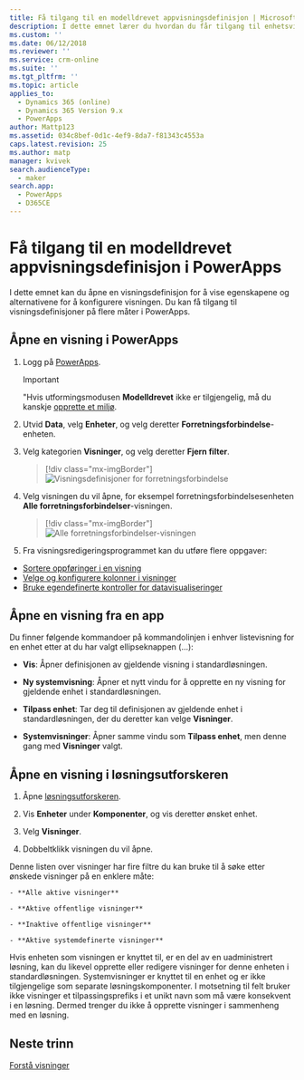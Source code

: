 ```yaml
---
title: Få tilgang til en modelldrevet appvisningsdefinisjon | MicrosoftDocs
description: I dette emnet lærer du hvordan du får tilgang til enhetsvisninger
ms.custom: ''
ms.date: 06/12/2018
ms.reviewer: ''
ms.service: crm-online
ms.suite: ''
ms.tgt_pltfrm: ''
ms.topic: article
applies_to:
  - Dynamics 365 (online)
  - Dynamics 365 Version 9.x
  - PowerApps
author: Mattp123
ms.assetid: 034c8bef-0d1c-4ef9-8da7-f81343c4553a
caps.latest.revision: 25
ms.author: matp
manager: kvivek
search.audienceType:
  - maker
search.app:
  - PowerApps
  - D365CE
---
```

# <a name="access-a-model-driven-app-view-definition-in-powerapps"></a>Få tilgang til en modelldrevet appvisningsdefinisjon i PowerApps

 I dette emnet kan du åpne en visningsdefinisjon for å vise egenskapene og alternativene for å konfigurere visningen. Du kan få tilgang til visningsdefinisjoner på flere måter i PowerApps. 
  
  
## <a name="open-a-view-in-powerapps"></a>Åpne en visning i PowerApps

1.  Logg på [PowerApps](https://web.powerapps.com/?utm_source=padocs&utm_medium=linkinadoc&utm_campaign=referralsfromdoc).  


    > [!IMPORTANT]
    > "Hvis utformingsmodusen **Modelldrevet** ikke er tilgjengelig, må du kanskje [opprette et miljø](https://docs.microsoft.com/powerapps/administrator/create-environment). 

2.  Utvid **Data**, velg **Enheter**, og velg deretter **Forretningsforbindelse**-enheten.   
3. Velg kategorien **Visninger**, og velg deretter **Fjern filter**.

    > [!div class="mx-imgBorder"] 
    > ![Visningsdefinisjoner for forretningsforbindelse](media/account-view-definitions.png)

4. Velg visningen du vil åpne, for eksempel forretningsforbindelsesenheten **Alle forretningsforbindelser**-visningen.

    > [!div class="mx-imgBorder"] 
    > ![Alle forretningsforbindelser-visningen](media/all-accounts-view.png)

5. Fra visningsredigeringsprogrammet kan du utføre flere oppgaver: 
 
- [Sortere oppføringer i en visning](configure-sorting.md)
- [Velge og konfigurere kolonner i visninger](choose-and-configure-columns.md)
- [Bruke egendefinerte kontroller for datavisualiseringer](use-custom-controls-data-visualizations.md) 

## <a name="open-a-view-from-an-app"></a>Åpne en visning fra en app

Du finner følgende kommandoer på kommandolinjen i enhver listevisning for en enhet etter at du har valgt ellipseknappen (...):  
- **Vis**: Åpner definisjonen av gjeldende visning i standardløsningen.  
  
- **Ny systemvisning**: Åpner et nytt vindu for å opprette en ny visning for gjeldende enhet i standardløsningen.  
  
- **Tilpass enhet**: Tar deg til definisjonen av gjeldende enhet i standardløsningen, der du deretter kan velge **Visninger**.  
  
- **Systemvisninger**: Åpner samme vindu som **Tilpass enhet**, men denne gang med **Visninger** valgt.  

## <a name="open-a-view-in-solution-explorer"></a>Åpne en visning i løsningsutforskeren 
  
1.  Åpne [løsningsutforskeren](advanced-navigation.md#solution-explorer).  
  
2.  Vis **Enheter** under **Komponenter**, og vis deretter ønsket enhet.  
  
3.  Velg **Visninger**.  
  
4.  Dobbeltklikk visningen du vil åpne.  
  
 Denne listen over visninger har fire filtre du kan bruke til å søke etter ønskede visninger på en enklere måte:  
  
    - **Alle aktive visninger**  
  
    - **Aktive offentlige visninger**  
  
    - **Inaktive offentlige visninger**  
  
    - **Aktive systemdefinerte visninger**  
  
 Hvis enheten som visningen er knyttet til, er en del av en uadministrert løsning, kan du likevel opprette eller redigere visninger for denne enheten i standardløsningen. Systemvisninger er knyttet til en enhet og er ikke tilgjengelige som separate løsningskomponenter. I motsetning til felt bruker ikke visninger et tilpassingsprefiks i et unikt navn som må være konsekvent i en løsning. Dermed trenger du ikke å opprette visninger i sammenheng med en løsning. 
 
## <a name="next-steps"></a>Neste trinn
[Forstå visninger](create-edit-views.md)


